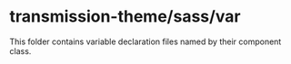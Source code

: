 # transmission-theme/sass/var

This folder contains variable declaration files named by their component class.
